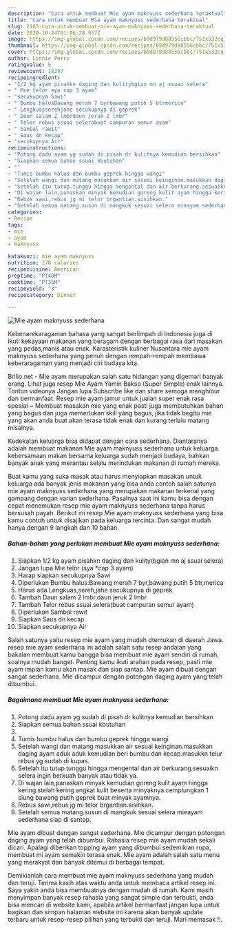 ```yaml
---
description: "Cara untuk membuat Mie ayam maknyuss sederhana teraktual"
title: "Cara untuk membuat Mie ayam maknyuss sederhana teraktual"
slug: 2165-cara-untuk-membuat-mie-ayam-maknyuss-sederhana-teraktual
date: 2020-10-24T01:06:28.957Z
image: https://img-global.cpcdn.com/recipes/b9d979d88556cbbc/751x532cq70/mie-ayam-maknyuss-sederhana-foto-resep-utama.jpg
thumbnail: https://img-global.cpcdn.com/recipes/b9d979d88556cbbc/751x532cq70/mie-ayam-maknyuss-sederhana-foto-resep-utama.jpg
cover: https://img-global.cpcdn.com/recipes/b9d979d88556cbbc/751x532cq70/mie-ayam-maknyuss-sederhana-foto-resep-utama.jpg
author: Linnie Perry
ratingvalue: 5
reviewcount: 18297
recipeingredient:
- "1/2 kg ayam pisahkn daging dan kulitybgian mn aj ssuai selera"
- " Mie telor sya cap 3 ayam"
- "secukupnya Sawi"
- " Bumbu halusBawang merah 7 byrbawang putih 5 btrmerica"
- " Lengkuasserehjahe secukupnya di geprek"
- " Daun salam 2 lmbrdaun jeruk 2 lmbr"
- " Telor rebus ssuai selerabuat campuran semur ayam"
- " Sambal rawit"
- " Saus dn kecap"
- "secukupnya Air"
recipeinstructions:
- "Potong dadu ayam yg sudah di pisah dr kulitnya kemudian bersihkan"
- "Siapkan semua bahan ssuai kbutuhan"
- ""
- "Tumis bumbu halus dan bumbu geprek hingga wangi"
- "Setelah wangi dan matang masukkan air sesuai keinginan.masukkan daging ayam aduk aduk kemudian beri bumbu dan kecap.masukkn telur rebus yg sudah di kupas."
- "Setelah itu tutup.tunggu hingga mengental dan air berkurang.sesuaikn selera ingin berkuah banyak atau tidak ya."
- "Di wajan lain,panaskan minyak kemudian goreng kulit ayam hingga kering.stelah kering angkat kulit beserta minyaknya.cemplungkan 1 siung bawang putih geprek buat minyak ayamnya."
- "Rebus sawi,rebus jg mi telor brgantian.sisihkan."
- "Setelah semua matang.susun di mangkuk sesuai selera mieayam sederhana siap di santap."
categories:
- Recipe
tags:
- mie
- ayam
- maknyuss

katakunci: mie ayam maknyuss 
nutrition: 278 calories
recipecuisine: American
preptime: "PT40M"
cooktime: "PT35M"
recipeyield: "3"
recipecategory: Dinner

---
```



![Mie ayam maknyuss sederhana](https://img-global.cpcdn.com/recipes/b9d979d88556cbbc/751x532cq70/mie-ayam-maknyuss-sederhana-foto-resep-utama.jpg)

Kebenarekaragaman bahasa yang sangat berlimpah di Indonesia juga di ikuti kekayaan makanan yang beragam dengan berbagai rasa dari masakan yang pedas,manis atau enak. Karasteristik kuliner Nusantara mie ayam maknyuss sederhana yang penuh dengan rempah-rempah membawa keberaragaman yang menjadi ciri budaya kita.


Brilio.net - Mie ayam merupakan salah satu hidangan yang digemari banyak orang. Lihat juga resep Mie Ayam Yamin Bakso (Super Simple) enak lainnya. Tonton videonya Jangan lupa Subscribe like dan share semoga menghibur dan bermanfaat. Resep mie ayam jamur untuk jualan super enak rasa spesial ~ Membuat masakan mie yang enak pasti juga membutuhkan bahan yang bagus dan juga memerlukan skill yang bagus, jika tidak begitu mie yang akan anda buat akan terasa tidak enak dan kurang terlalu matang misalnya.

Kedekatan keluarga bisa didapat dengan cara sederhana. Diantaranya adalah membuat makanan Mie ayam maknyuss sederhana untuk keluarga. kebersamaan makan bersama keluarga sudah menjadi budaya, bahkan banyak anak yang merantau selalu merindukan makanan di rumah mereka.

Buat kamu yang suka masak atau harus menyiapkan masakan untuk keluarga ada banyak jenis makanan yang bisa anda contoh salah satunya mie ayam maknyuss sederhana yang merupakan makanan terkenal yang gampang dengan varian sederhana. Pasalnya saat ini kamu bisa dengan cepat menemukan resep mie ayam maknyuss sederhana tanpa harus bersusah payah.
Berikut ini resep Mie ayam maknyuss sederhana yang bisa kamu contoh untuk disajikan pada keluarga tercinta. Dan sangat mudah hanya dengan 9 langkah dan 10 bahan.


<!--inarticleads1-->

##### Bahan-bahan yang perlukan membuat Mie ayam maknyuss sederhana:

1. Siapkan 1/2 kg ayam pisahkn daging dan kulity(bgian mn aj ssuai selera)
1. Jangan lupa  Mie telor (sya *cap 3 ayam)
1. Harap siapkan secukupnya Sawi
1. Diperlukan  Bumbu halus:Bawang merah 7 byr,bawang putih 5 btr,merica
1. Harus ada  Lengkuas,sereh,jahe secukupnya di geprek
1. Tambah  Daun salam 2 lmbr,daun jeruk 2 lmbr
1. Tambah  Telor rebus ssuai selera(buat campuran semur ayam)
1. Diperlukan  Sambal rawit
1. Siapkan  Saus dn kecap
1. Siapkan secukupnya Air


Salah satunya yaitu resep mie ayam yang mudah dtemukan di daerah Jawa. resep mie ayam sederhana ini adalah salah satu resep andalan yang bakalan membuat kamu bangga bisa membuat mie ayam sendiri di rumah, soalnya mudah banget. Penting kamu ikuti arahan pada resep, pasti mie ayam impian kamu akan masak dan siap santap. Mie ayam dibuat dengan sangat sederhana. Mie dicampur dengan potongan daging ayam yang telah dibumbui. 

<!--inarticleads2-->

##### Bagaimana membuat  Mie ayam maknyuss sederhana:

1. Potong dadu ayam yg sudah di pisah dr kulitnya kemudian bersihkan
1. Siapkan semua bahan ssuai kbutuhan
1. 
1. Tumis bumbu halus dan bumbu geprek hingga wangi
1. Setelah wangi dan matang masukkan air sesuai keinginan.masukkan daging ayam aduk aduk kemudian beri bumbu dan kecap.masukkn telur rebus yg sudah di kupas.
1. Setelah itu tutup.tunggu hingga mengental dan air berkurang.sesuaikn selera ingin berkuah banyak atau tidak ya.
1. Di wajan lain,panaskan minyak kemudian goreng kulit ayam hingga kering.stelah kering angkat kulit beserta minyaknya.cemplungkan 1 siung bawang putih geprek buat minyak ayamnya.
1. Rebus sawi,rebus jg mi telor brgantian.sisihkan.
1. Setelah semua matang.susun di mangkuk sesuai selera mieayam sederhana siap di santap.


Mie ayam dibuat dengan sangat sederhana. Mie dicampur dengan potongan daging ayam yang telah dibumbui. Rahasia resep mie ayam mudah sekali dicari. Apalagi diberikan topping ayam yang dibumbui sedemikian rupa, membuat mi ayam semakin terasa enak. Mie ayam adalah salah satu menu yang merakyat dan banyak ditemui di berbagai tempat. 

Demikianlah cara membuat mie ayam maknyuss sederhana yang mudah dan teruji. Terima kasih atas waktu anda untuk membaca artikel resep ini. Saya yakin anda bisa membuatnya dengan mudah di rumah. Kami masih menyimpan banyak resep rahasia yang sangat simple dan terbukti, anda bisa mencari di website kami, apabila artikel bermanfaat jangan lupa untuk bagikan dan simpan halaman website ini karena akan banyak update terbaru untuk resep-resep pilihan yang terbukti dan teruji. Mari memasak !!. 
